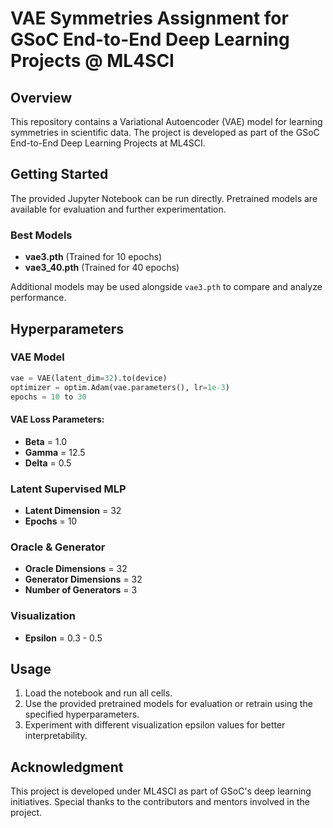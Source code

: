 # VAE Symmetries Assignment for GSoC End-to-End Deep Learning Projects @ ML4SCI

## Overview
This repository contains a Variational Autoencoder (VAE) model for learning symmetries in scientific data. The project is developed as part of the GSoC End-to-End Deep Learning Projects at ML4SCI.

## Getting Started
The provided Jupyter Notebook can be run directly. Pretrained models are available for evaluation and further experimentation.

### Best Models
- **vae3.pth** (Trained for 10 epochs)
- **vae3_40.pth** (Trained for 40 epochs)

Additional models may be used alongside `vae3.pth` to compare and analyze performance.

## Hyperparameters

### VAE Model
```python
vae = VAE(latent_dim=32).to(device)
optimizer = optim.Adam(vae.parameters(), lr=1e-3)
epochs = 10 to 30
```

#### VAE Loss Parameters:
- **Beta** = 1.0
- **Gamma** = 12.5
- **Delta** = 0.5

### Latent Supervised MLP
- **Latent Dimension** = 32
- **Epochs** = 10

### Oracle & Generator
- **Oracle Dimensions** = 32
- **Generator Dimensions** = 32
- **Number of Generators** = 3

### Visualization
- **Epsilon** = 0.3 - 0.5

## Usage
1. Load the notebook and run all cells.
2. Use the provided pretrained models for evaluation or retrain using the specified hyperparameters.
3. Experiment with different visualization epsilon values for better interpretability.

## Acknowledgment
This project is developed under ML4SCI as part of GSoC's deep learning initiatives. Special thanks to the contributors and mentors involved in the project.

